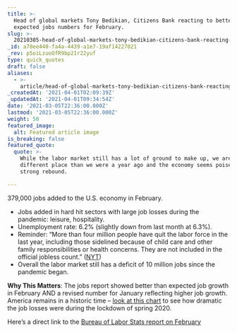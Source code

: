 ```yaml
---
title: >-
  Head of global markets Tony Bedikian, Citizens Bank reacting to better than
  expected jobs numbers for February.
slug: >-
  20210305-head-of-global-markets-tony-bedikian-citizens-bank-reacting-to-better-than-expected-jobs
_id: a78ee440-fa4a-4439-a1e7-19af14227021
_rev: p5oiLzuoOfR9bp21r22yuf
type: quick_quotes
draft: false
aliases:
  - >-
    article/head-of-global-markets-tony-bedikian-citizens-bank-reacting-to-better-than-expected-jobs-numbers-for-february/
_createdAt: '2021-04-01T02:09:39Z'
_updatedAt: '2021-04-01T09:34:54Z'
date: '2021-03-05T22:36:00.000Z'
lastmod: '2021-03-05T22:36:00.000Z'
weight: 50
featured_image:
  alt: Featured article image
is_breaking: false
featured_quote:
  quote: >-
    While the labor market still has a lot of ground to make up, we are in a
    different place than we were a year ago and the economy seems poised for a
    strong rebound.

---
```

379,000 jobs added to the U.S. economy in February.

* Jobs added in hard hit sectors with large job losses during the pandemic: leisure, hospitality.
* Unemployment rate: 6.2% (slightly down from last month at 6.3%).
* Reminder: “More than four million people have quit the labor force in the last year, including those sidelined because of child care and other family responsibilities or health concerns. They are not included in the official jobless count.” ([NYT](https://www.nytimes.com/2021/03/05/business/economy/february-2021-jobs-report.html))
* Overall the labor market still has a deficit of 10 million jobs since the pandemic began.

**Why This Matters**: The jobs report showed better than expected job growth in February AND a revised number for January reflecting higher job growth. America remains in a historic time – [look at this chart](https://www.bls.gov/charts/employment-situation/civilian-unemployment-rate.htm#) to see how dramatic the job losses were during the lockdown of spring 2020.

Here’s a direct link to the [Bureau of Labor Stats report on February](https://www.bls.gov/news.release/empsit.nr0.htm)
